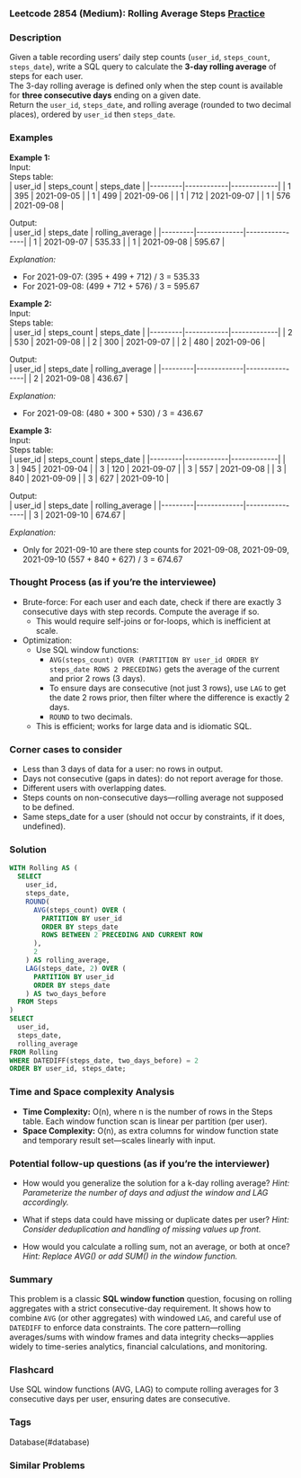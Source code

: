 ### Leetcode 2854 (Medium): Rolling Average Steps [Practice](https://leetcode.com/problems/rolling-average-steps)

### Description  
Given a table recording users’ daily step counts (`user_id`, `steps_count`, `steps_date`), write a SQL query to calculate the **3-day rolling average** of steps for each user.  
The 3-day rolling average is defined only when the step count is available for **three consecutive days** ending on a given date.  
Return the `user_id`, `steps_date`, and rolling average (rounded to two decimal places), ordered by `user_id` then `steps_date`.

### Examples  

**Example 1:**  
Input:  
Steps table:  
| user_id | steps_count | steps_date  |
|---------|------------|-------------|
| 1       | 395        | 2021-09-05  |
| 1       | 499        | 2021-09-06  |
| 1       | 712        | 2021-09-07  |
| 1       | 576        | 2021-09-08  |

Output:  
| user_id | steps_date  | rolling_average |
|---------|-------------|----------------|
| 1       | 2021-09-07  | 535.33         |
| 1       | 2021-09-08  | 595.67         |

*Explanation:*
- For 2021-09-07: (395 + 499 + 712) / 3 = 535.33
- For 2021-09-08: (499 + 712 + 576) / 3 = 595.67

**Example 2:**  
Input:  
Steps table:  
| user_id | steps_count | steps_date  |
|---------|------------|-------------|
| 2       | 530        | 2021-09-08  |
| 2       | 300        | 2021-09-07  |
| 2       | 480        | 2021-09-06  |

Output:  
| user_id | steps_date  | rolling_average |
|---------|-------------|----------------|
| 2       | 2021-09-08  | 436.67         |

*Explanation:*
- For 2021-09-08: (480 + 300 + 530) / 3 = 436.67

**Example 3:**  
Input:  
Steps table:  
| user_id | steps_count | steps_date  |
|---------|------------|-------------|
| 3       | 945        | 2021-09-04  |
| 3       | 120        | 2021-09-07  |
| 3       | 557        | 2021-09-08  |
| 3       | 840        | 2021-09-09  |
| 3       | 627        | 2021-09-10  |

Output:  
| user_id | steps_date  | rolling_average |
|---------|-------------|----------------|
| 3       | 2021-09-10  | 674.67         |

*Explanation:*
- Only for 2021-09-10 are there step counts for 2021-09-08, 2021-09-09, 2021-09-10 (557 + 840 + 627) / 3 = 674.67


### Thought Process (as if you’re the interviewee)  
- Brute-force: For each user and each date, check if there are exactly 3 consecutive days with step records. Compute the average if so.  
  - This would require self-joins or for-loops, which is inefficient at scale.
- Optimization:  
  - Use SQL window functions:
    - `AVG(steps_count) OVER (PARTITION BY user_id ORDER BY steps_date ROWS 2 PRECEDING)` gets the average of the current and prior 2 rows (3 days).
    - To ensure days are consecutive (not just 3 rows), use `LAG` to get the date 2 rows prior, then filter where the difference is exactly 2 days.
    - `ROUND` to two decimals.
  - This is efficient; works for large data and is idiomatic SQL.

### Corner cases to consider  
- Less than 3 days of data for a user: no rows in output.
- Days not consecutive (gaps in dates): do not report average for those.
- Different users with overlapping dates.
- Steps counts on non-consecutive days—rolling average not supposed to be defined.
- Same steps_date for a user (should not occur by constraints, if it does, undefined).

### Solution

```sql
WITH Rolling AS (
  SELECT
    user_id,
    steps_date,
    ROUND(
      AVG(steps_count) OVER (
        PARTITION BY user_id
        ORDER BY steps_date
        ROWS BETWEEN 2 PRECEDING AND CURRENT ROW
      ),
      2
    ) AS rolling_average,
    LAG(steps_date, 2) OVER (
      PARTITION BY user_id
      ORDER BY steps_date
    ) AS two_days_before
  FROM Steps
)
SELECT
  user_id,
  steps_date,
  rolling_average
FROM Rolling
WHERE DATEDIFF(steps_date, two_days_before) = 2
ORDER BY user_id, steps_date;
```

### Time and Space complexity Analysis  

- **Time Complexity:** O(n), where n is the number of rows in the Steps table. Each window function scan is linear per partition (per user).
- **Space Complexity:** O(n), as extra columns for window function state and temporary result set—scales linearly with input.

### Potential follow-up questions (as if you’re the interviewer)  

- How would you generalize the solution for a k-day rolling average?
  *Hint: Parameterize the number of days and adjust the window and LAG accordingly.*

- What if steps data could have missing or duplicate dates per user?
  *Hint: Consider deduplication and handling of missing values up front.*

- How would you calculate a rolling sum, not an average, or both at once?
  *Hint: Replace AVG() or add SUM() in the window function.*

### Summary
This problem is a classic **SQL window function** question, focusing on rolling aggregates with a strict consecutive-day requirement. It shows how to combine `AVG` (or other aggregates) with windowed `LAG`, and careful use of `DATEDIFF` to enforce data constraints. The core pattern—rolling averages/sums with window frames and data integrity checks—applies widely to time-series analytics, financial calculations, and monitoring.


### Flashcard
Use SQL window functions (AVG, LAG) to compute rolling averages for 3 consecutive days per user, ensuring dates are consecutive.

### Tags
Database(#database)

### Similar Problems
